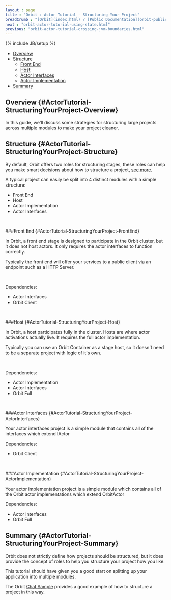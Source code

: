 ```yaml
---
layout : page
title : "Orbit : Actor Tutorial - Structuring Your Project"
breadCrumb : "[Orbit](index.html) / [Public Documentation](orbit-public-documentation.html) / [Actors](orbit-actors.html) / [Actor Tutorials](orbit-actor-tutorials.html)"
next : "orbit-actor-tutorial-using-state.html"
previous: "orbit-actor-tutorial-crossing-jvm-boundaries.html"
---
```

{% include JB/setup %}



-  [Overview](#ActorTutorial-StructuringYourProject-Overview)
-  [Structure](#ActorTutorial-StructuringYourProject-Structure)
    -  [Front End](#ActorTutorial-StructuringYourProject-FrontEnd)
    -  [Host](#ActorTutorial-StructuringYourProject-Host)
    -  [Actor Interfaces](#ActorTutorial-StructuringYourProject-ActorInterfaces)
    -  [Actor Implementation](#ActorTutorial-StructuringYourProject-ActorImplementation)
-  [Summary](#ActorTutorial-StructuringYourProject-Summary)



Overview {#ActorTutorial-StructuringYourProject-Overview}
----------


In this guide, we'll discuss some strategies for structuring large projects across multiple modules to make your project cleaner.


Structure {#ActorTutorial-StructuringYourProject-Structure}
----------


By default, Orbit offers two roles for structuring stages, these roles can help you make smart decisions about how to structure a project, [see more.](orbit-actor-concept-stages.html)


A typical project can easily be split into 4 distinct modules with a simple structure:


-  Front End
-  Host
-  Actor Implementation
-  Actor Interfaces

 


###Front End {#ActorTutorial-StructuringYourProject-FrontEnd}


In Orbit, a front end stage is designed to participate in the Orbit cluster, but it does not host actors. It only requires the actor interfaces to function correctly.


Typically the front end will offer your services to a public client via an endpoint such as a HTTP Server.


 


Dependencies:


-  Actor Interfaces
-  Orbit Client

 


###Host {#ActorTutorial-StructuringYourProject-Host}


In Orbit, a host participates fully in the cluster. Hosts are where actor activations actually live. It requires the full actor implementation.


Typically you can use an Orbit Container as a stage host, so it doesn't need to be a separate project with logic of it's own.


 


Dependencies:


-  Actor Implementation
-  Actor Interfaces
-  Orbit Full

 


###Actor Interfaces {#ActorTutorial-StructuringYourProject-ActorInterfaces}


Your actor interfaces project is a simple module that contains all of the interfaces which extend IActor 


Dependencies:


-  Orbit Client

 


###Actor Implementation {#ActorTutorial-StructuringYourProject-ActorImplementation}


Your actor implementation project is a simple module which contains all of the Orbit actor implementations which extend OrbitActor


Dependencies:


-  Actor Interfaces
-  Orbit Full

Summary {#ActorTutorial-StructuringYourProject-Summary}
----------


Orbit does not strictly define how projects should be structured, but it does provide the concept of roles to help you structure your project how you like.


This tutorial should have given you a good start on splitting up your application into multiple modules.


The Orbit [Chat Sample](orbit-sample-chat.html) provides a good example of how to structure a project in this way.

